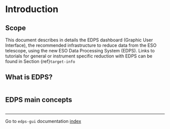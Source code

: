 # Introduction

## Scope

This document describes in details the EDPS dashboard (Graphic User
Interface), the recommended infrastructure to reduce data from the ESO
telescope, using the new ESO Data Processing System (EDPS). Links to tutorials for general or instrument specific
reduction with EDPS can be found in Section {ref}`target-info`

## What is EDPS?

```{include} ../common/what_is_edps.md
```

## EDPS main concepts

```{include} ../common/main_concepts.md
```

---
Go to `edps-gui` documentation [index](../edpsgui/index)